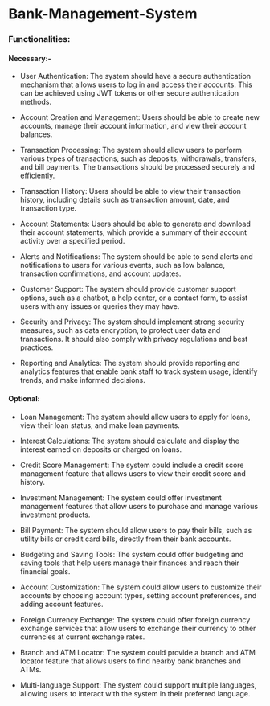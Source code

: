# Bank-Management-System

### Functionalities:

#### Necessary:-

* User Authentication: The system should have a secure authentication mechanism that allows users to log in and access their accounts. This can be achieved using JWT tokens or other secure authentication methods.

* Account Creation and Management: Users should be able to create new accounts, manage their account information, and view their account balances.

* Transaction Processing: The system should allow users to perform various types of transactions, such as deposits, withdrawals, transfers, and bill payments. The transactions should be processed securely and efficiently.

* Transaction History: Users should be able to view their transaction history, including details such as transaction amount, date, and transaction type.

* Account Statements: Users should be able to generate and download their account statements, which provide a summary of their account activity over a specified period.

* Alerts and Notifications: The system should be able to send alerts and notifications to users for various events, such as low balance, transaction confirmations, and account updates.

* Customer Support: The system should provide customer support options, such as a chatbot, a help center, or a contact form, to assist users with any issues or queries they may have.

* Security and Privacy: The system should implement strong security measures, such as data encryption, to protect user data and transactions. It should also comply with privacy regulations and best practices.

* Reporting and Analytics: The system should provide reporting and analytics features that enable bank staff to track system usage, identify trends, and make informed decisions.






#### Optional:

* Loan Management: The system should allow users to apply for loans, view their          loan status, and make loan payments.

* Interest Calculations: The system should calculate and display the interest earned on deposits or charged on loans.

* Credit Score Management: The system could include a credit score management feature that allows users to view their credit score and history.

* Investment Management: The system could offer investment management features that allow users to purchase and manage various investment products.

* Bill Payment: The system should allow users to pay their bills, such as utility bills or credit card bills, directly from their bank accounts.

* Budgeting and Saving Tools: The system could offer budgeting and saving tools that help users manage their finances and reach their financial goals.

* Account Customization: The system could allow users to customize their accounts by choosing account types, setting account preferences, and adding account features.

* Foreign Currency Exchange: The system could offer foreign currency exchange services that allow users to exchange their currency to other currencies at current exchange rates.

* Branch and ATM Locator: The system could provide a branch and ATM locator feature that allows users to find nearby bank branches and ATMs.

* Multi-language Support: The system could support multiple languages, allowing users to interact with the system in their preferred language.

